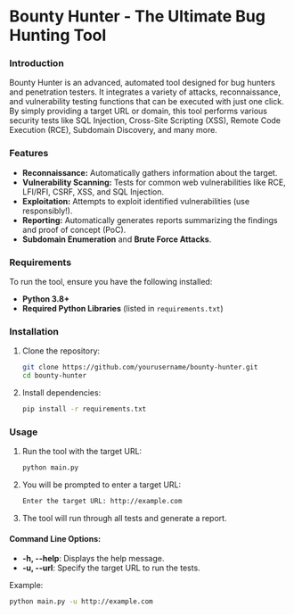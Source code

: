 # Bounty Hunter - The Ultimate Bug Hunting Tool

### Introduction

Bounty Hunter is an advanced, automated tool designed for bug hunters and penetration testers. It integrates a variety of attacks, reconnaissance, and vulnerability testing functions that can be executed with just one click. By simply providing a target URL or domain, this tool performs various security tests like SQL Injection, Cross-Site Scripting (XSS), Remote Code Execution (RCE), Subdomain Discovery, and many more.

### Features

- **Reconnaissance:** Automatically gathers information about the target.
- **Vulnerability Scanning:** Tests for common web vulnerabilities like RCE, LFI/RFI, CSRF, XSS, and SQL Injection.
- **Exploitation:** Attempts to exploit identified vulnerabilities (use responsibly!).
- **Reporting:** Automatically generates reports summarizing the findings and proof of concept (PoC).
- **Subdomain Enumeration** and **Brute Force Attacks**.

### Requirements

To run the tool, ensure you have the following installed:

- **Python 3.8+**
- **Required Python Libraries** (listed in `requirements.txt`)

### Installation

1. Clone the repository:
    ```bash
    git clone https://github.com/yourusername/bounty-hunter.git
    cd bounty-hunter
    ```

2. Install dependencies:
    ```bash
    pip install -r requirements.txt
    ```

### Usage

1. Run the tool with the target URL:
    ```bash
    python main.py
    ```

2. You will be prompted to enter a target URL:
    ```bash
    Enter the target URL: http://example.com
    ```

3. The tool will run through all tests and generate a report.

#### Command Line Options:

- **-h, --help**: Displays the help message.
- **-u, --url**: Specify the target URL to run the tests.
  
Example:
```bash
python main.py -u http://example.com
